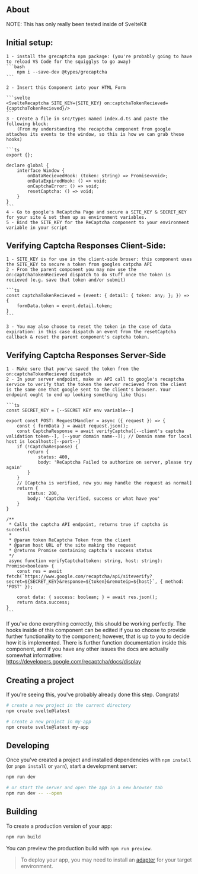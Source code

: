 ## About 
NOTE: This has only really been tested inside of SvelteKit

## Initial setup:
    1 - install the grecaptcha npm package: (you're probably going to have to reload VS Code for the squigglys to go away)
    ```bash
        npm i --save-dev @types/grecaptcha
    ```

    2 - Insert this Component into your HTML Form

    ```svelte
    <SvelteRecaptcha SITE_KEY={SITE_KEY} on:captchaTokenRecieved={captchaTokenRecieved}/>
    ```
    3 - Create a file in src/types named index.d.ts and paste the following block:
        (From my understanding the recaptcha component from google attaches its events to the window, so this is how we can grab these hooks)

    ```ts
    export {};

    declare global {
        interface Window {
            onDataRecievedHook: (token: string) => Promise<void>;
            onDataExpiredHook: () => void;
            onCaptchaError: () => void;
            resetCaptcha: () => void;
        }
    }
    ```
    4 - Go to google's ReCaptcha Page and secure a SITE_KEY & SECRET_KEY for your site & set them up as environment variables.
    5 - Bind the SITE_KEY for the ReCaptcha component to your environment variable in your script

## Verifying Captcha Responses Client-Side:
    1 - SITE_KEY is for use in the client-side broser: this component uses the SITE_KEY to secure a token from googles catpcha API
    2 - From the parent component you may now use the on:captchaTokenRecieved dispatch to do stuff once the token is recieved (e.g. save that token and/or submit)

    ```ts
    const captchaTokenRecieved = (event: { detail: { token: any; }; }) => {
        formData.token = event.detail.token;
    }
    ```

    3 - You may also choose to reset the token in the case of data expiration: in this case dispatch an event from the resetCaptcha callback & reset the parent component's captcha token.

## Verifying Captcha Responses Server-Side
    1 - Make sure that you've saved the token from the on:captchaTokenRecieved dispatch
    2 - In your server endpoint, make an API call to google's recaptcha service to verify that the token the server recieved from the client is the same one that google sent to the client's browser. Your endpoint ought to end up looking something like this:

    ```ts
    const SECRET_KEY = [--SECRET KEY env variable--]

    export const POST: RequestHandler = async ({ request }) => {
        const { formData } = await request.json();
        const CaptchaResponse = await verifyCaptcha([--client's captcha validation token--], [--your domain name--]); // Domain name for local host is localhost:[--port--]
        if (!CaptchaResponse) {
            return {
                status: 400,
                body: 'ReCaptcha Failed to authorize on server, please try again'
            }
        }
        // [Captcha is verified, now you may handle the request as normal]
        return {
            status: 200,
            body: 'Captcha Verified, success or what have you'
        }
    }

    /**
     * Calls the captcha API endpoint, returns true if captcha is succesful
     * 
     * @param token ReCaptcha Token from the client
     * @param host URL of the site making the request
     * @returns Promise containing captcha's success status
     */
     async function verifyCaptcha(token: string, host: string): Promise<boolean> {
        const res = await fetch(`https://www.google.com/recaptcha/api/siteverify?secret=${SECRET_KEY}&response=${token}&remoteip=${host}`, { method: 'POST' });
    
        const data: { success: boolean; } = await res.json();
        return data.success;
    }
    ```

If you've done everything correctly, this should be working perfectly. The hooks inside of this component can be edited if you so choose to provide further functionality to the component; however, that is up to you to decide how it is implemented. There is further function documentation inside this component, and if you have any other issues the docs are actually somewhat informative: https://developers.google.com/recaptcha/docs/display










## Creating a project

If you're seeing this, you've probably already done this step. Congrats!

```bash
# create a new project in the current directory
npm create svelte@latest

# create a new project in my-app
npm create svelte@latest my-app
```

## Developing

Once you've created a project and installed dependencies with `npm install` (or `pnpm install` or `yarn`), start a development server:

```bash
npm run dev

# or start the server and open the app in a new browser tab
npm run dev -- --open
```

## Building

To create a production version of your app:

```bash
npm run build
```

You can preview the production build with `npm run preview`.

> To deploy your app, you may need to install an [adapter](https://kit.svelte.dev/docs/adapters) for your target environment.
